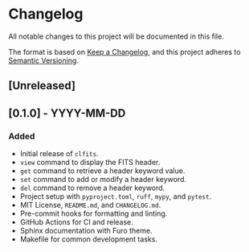 # Changelog

All notable changes to this project will be documented in this file.

The format is based on [Keep a Changelog](https://keepachangelog.com/en/1.0.0/),
and this project adheres to [Semantic Versioning](https://semver.org/spec/v2.0.0.html).

## [Unreleased]

## [0.1.0] - YYYY-MM-DD

### Added

- Initial release of `clfits`.
- `view` command to display the FITS header.
- `get` command to retrieve a header keyword value.
- `set` command to add or modify a header keyword.
- `del` command to remove a header keyword.
- Project setup with `pyproject.toml`, `ruff`, `mypy`, and `pytest`.
- MIT License, `README.md`, and `CHANGELOG.md`.
- Pre-commit hooks for formatting and linting.
- GitHub Actions for CI and release.
- Sphinx documentation with Furo theme.
- Makefile for common development tasks. 